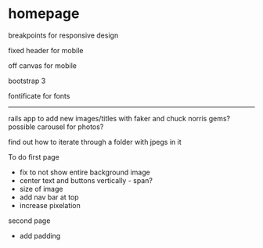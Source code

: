# homepage

breakpoints for responsive design

fixed header for mobile

off canvas for mobile

bootstrap 3

fontificate for fonts

********
rails app to add new images/titles with faker and chuck norris gems?
possible carousel for photos? 

find out how to iterate through a folder with jpegs in it

To do
first page
- fix to not show entire background image
- center text and buttons vertically - span?
- size of image
- add nav bar at top
- increase pixelation

second page
- add padding


